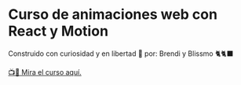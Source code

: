 # Curso de animaciones web con React y Motion

Construido con curiosidad y en libertad 🏴 por: Brendi y Blissmo 🐈🐈‍⬛

[📺👀 Mira el curso aquí.](https://animaciones.fixtergeek.com/)
